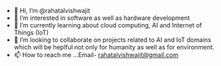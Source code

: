- 👋 Hi, I’m @rahatalvishwajit
- 👀 I’m interested in software as well as hardware development
- 🌱 I’m currently learning about cloud computing, AI and Internet of Things (IoT)
- 💞️ I’m looking to collaborate on projects related to AI and IoT domains which will be heplful not only for humanity as well as for environment.
- 📫 How to reach me ...Email- rahatalvishwajit@gmail.com

<!---
rahatalvishwajit/rahatalvishwajit is a ✨ special ✨ repository because its `README.md` (this file) appears on your GitHub profile.
You can click the Preview link to take a look at your changes.
--->
